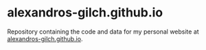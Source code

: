 # alexandros-gilch.github.io

Repository containing the code and data for my personal website at [alexandros-gilch.github.io](https://alexandros-gilch.github.io).